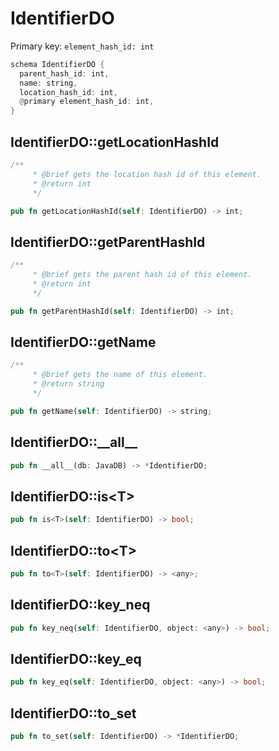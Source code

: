 # IdentifierDO

Primary key: `element_hash_id: int`

```rust
schema IdentifierDO {
  parent_hash_id: int,
  name: string,
  location_hash_id: int,
  @primary element_hash_id: int,
}
```
## IdentifierDO::getLocationHashId

```rust
/**
     * @brief gets the location hash id of this element.
     * @return int
     */
```
```rust
pub fn getLocationHashId(self: IdentifierDO) -> int;
```
## IdentifierDO::getParentHashId

```rust
/**
     * @brief gets the parent hash id of this element.
     * @return int
     */
```
```rust
pub fn getParentHashId(self: IdentifierDO) -> int;
```
## IdentifierDO::getName

```rust
/**
     * @brief gets the name of this element.
     * @return string
     */
```
```rust
pub fn getName(self: IdentifierDO) -> string;
```
## IdentifierDO::\_\_all\_\_

```rust
pub fn __all__(db: JavaDB) -> *IdentifierDO;
```
## IdentifierDO::is\<T\>

```rust
pub fn is<T>(self: IdentifierDO) -> bool;
```
## IdentifierDO::to\<T\>

```rust
pub fn to<T>(self: IdentifierDO) -> <any>;
```
## IdentifierDO::key\_neq

```rust
pub fn key_neq(self: IdentifierDO, object: <any>) -> bool;
```
## IdentifierDO::key\_eq

```rust
pub fn key_eq(self: IdentifierDO, object: <any>) -> bool;
```
## IdentifierDO::to\_set

```rust
pub fn to_set(self: IdentifierDO) -> *IdentifierDO;
```
